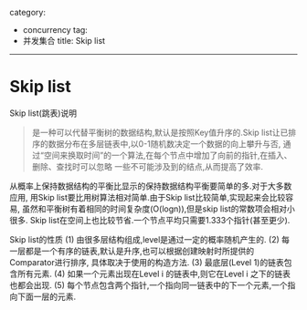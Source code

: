 category: 
- concurrency
tag:
- 并发集合
title: Skip list
---
# Skip list

Skip list(跳表)说明

> 是一种可以代替平衡树的数据结构,默认是按照Key值升序的.Skip list让已排序的数据分布在多层链表中,以0-1随机数决定一个数据的向上攀升与否,
通过“空间来换取时间”的一个算法,在每个节点中增加了向前的指针,在插入、删除、查找时可以忽略
一些不可能涉及到的结点,从而提高了效率.

从概率上保持数据结构的平衡比显示的保持数据结构平衡要简单的多.对于大多数应用,
用Skip list要比用树算法相对简单.由于Skip list比较简单,实现起来会比较容易,
虽然和平衡树有着相同的时间复杂度(O(logn)),但是skip list的常数项会相对小很多.
Skip list在空间上也比较节省.一个节点平均只需要1.333个指针(甚至更少).

Skip list的性质
(1) 由很多层结构组成,level是通过一定的概率随机产生的.
(2) 每一层都是一个有序的链表,默认是升序,也可以根据创建映射时所提供的Comparator进行排序,
    具体取决于使用的构造方法.
(3) 最底层(Level 1)的链表包含所有元素.
(4) 如果一个元素出现在Level i 的链表中,则它在Level i 之下的链表也都会出现.
(5) 每个节点包含两个指针,一个指向同一链表中的下一个元素,一个指向下面一层的元素.